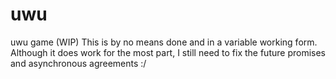 # uwu
uwu game (WIP)
This is by no means done and in a variable working form. Although it does work for the most part, I still need to fix
the future promises and asynchronous agreements :/
